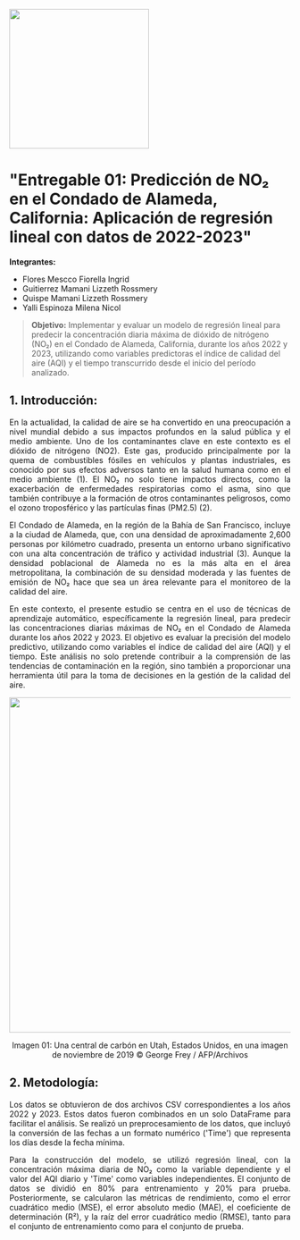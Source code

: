 <p align="left">
  <img src="https://semanadelcannabis.cayetano.edu.pe/assets/img/logo-upch.png" width="250">
 
</p>

# **"Entregable 01: Predicción de NO₂ en el Condado de Alameda, California: Aplicación de regresión lineal con datos de 2022-2023"**

**Integrantes:**

- Flores Mescco Fiorella Ingrid
- Guitierrez Mamani Lizzeth Rossmery
- Quispe Mamani Lizzeth Rossmery 
- Yalli Espinoza Milena Nicol

> **Objetivo:** Implementar y evaluar un modelo de regresión lineal para predecir la concentración diaria máxima de dióxido de nitrógeno (NO₂) en el Condado de Alameda, California, durante los años 2022 y 2023, utilizando como variables predictoras el índice de calidad del aire (AQI) y el tiempo transcurrido desde el inicio del período analizado.

## **1. Introducción:**

<p align="justify">
En la actualidad, la calidad de aire se ha convertido en una preocupación a nivel mundial debido a sus impactos profundos en la salud pública y el medio ambiente. Uno de los contaminantes clave en este contexto es el dióxido de nitrógeno (NO2). Este gas, producido principalmente por la quema de combustibles fósiles en vehículos y plantas industriales, es conocido por sus efectos adversos tanto en la salud humana como en el medio ambiente (1). El NO₂ no solo tiene impactos directos, como la exacerbación de enfermedades respiratorias como el asma, sino que también contribuye a la formación de otros contaminantes peligrosos, como el ozono troposférico y las partículas finas (PM2.5) (2).

<p align="justify">
El Condado de Alameda, en la región de la Bahía de San Francisco, incluye a la ciudad de Alameda, que, con una densidad de aproximadamente 2,600 personas por kilómetro cuadrado, presenta un entorno urbano significativo con una alta concentración de tráfico y actividad industrial (3). Aunque la densidad poblacional de Alameda no es la más alta en el área metropolitana, la combinación de su densidad moderada y las fuentes de emisión de NO₂ hace que sea un área relevante para el monitoreo de la calidad del aire.

<p align="justify">
En este contexto, el presente estudio se centra en el uso de técnicas de aprendizaje automático, específicamente la regresión lineal, para predecir las concentraciones diarias máximas de NO₂ en el Condado de Alameda durante los años 2022 y 2023. El objetivo es evaluar la precisión del modelo predictivo, utilizando como variables el índice de calidad del aire (AQI) y el tiempo. Este análisis no solo pretende contribuir a la comprensión de las tendencias de contaminación en la región, sino también a proporcionar una herramienta útil para la toma de decisiones en la gestión de la calidad del aire.

<div align="center"; style="display: flex; justify-content: space-between;">
  <img src=https://github.com/user-attachments/assets/58c4f557-9cae-4e6f-b0b5-3195177be86d width="600px"/>
</div>

<p align="center">Imagen 01: Una central de carbón en Utah, Estados Unidos, en una imagen de noviembre de 2019 © George Frey / AFP/Archivos</p>

## **2. Metodología:**

<p align="justify">
Los datos se obtuvieron de dos archivos CSV correspondientes a los años 2022 y 2023. Estos datos fueron combinados en un solo DataFrame para facilitar el análisis. Se realizó un preprocesamiento de los datos, que incluyó la conversión de las fechas a un formato numérico ('Time') que representa los días desde la fecha mínima.

<p align="justify">
Para la construcción del modelo, se utilizó regresión lineal, con la concentración máxima diaria de NO₂ como la variable dependiente y el valor del AQI diario y 'Time' como variables independientes. El conjunto de datos se dividió en 80% para entrenamiento y 20% para prueba. Posteriormente, se calcularon las métricas de rendimiento, como el error cuadrático medio (MSE), el error absoluto medio (MAE), el coeficiente de determinación (R²), y la raíz del error cuadrático medio (RMSE), tanto para el conjunto de entrenamiento como para el conjunto de prueba.
